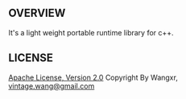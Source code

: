 ## OVERVIEW

It's a light weight portable runtime library for c++.

## LICENSE

[Apache License, Version 2.0](http://www.apache.org/licenses/LICENSE-2.0.html)
Copyright By Wangxr, vintage.wang@gmail.com
